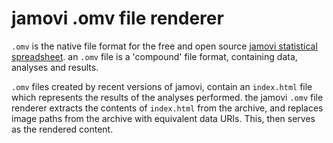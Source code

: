 
# jamovi .omv file renderer

`.omv` is the native file format for the free and open source [jamovi statistical spreadsheet](https://www.jamovi.org). an `.omv` file is a 'compound' file format, containing data, analyses and results.

`.omv` files created by recent versions of jamovi, contain an `index.html` file which represents the results of the analyses performed. the jamovi `.omv` file renderer extracts the contents of `index.html` from the archive, and replaces image paths from the archive with equivalent data URIs. This, then serves as the rendered content.
